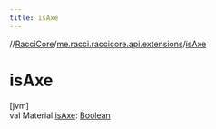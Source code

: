 ```yaml
---
title: isAxe
---
```

//[RacciCore](../../index.html)/[me.racci.raccicore.api.extensions](index.html)/[isAxe](is-axe.html)



# isAxe



[jvm]\
val Material.[isAxe](is-axe.html): [Boolean](https://kotlinlang.org/api/latest/jvm/stdlib/kotlin/-boolean/index.html)




